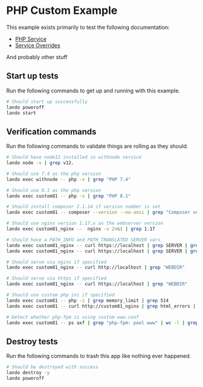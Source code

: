 # PHP Custom Example

This example exists primarily to test the following documentation:

* [PHP Service](https://docs.lando.dev/config/php.html)
* [Service Overrides](https://docs.lando.dev/config/services.html#advanced)

And probably other stuff

## Start up tests

Run the following commands to get up and running with this example.

```bash
# Should start up successfully
lando poweroff
lando start
```

## Verification commands

Run the following commands to validate things are rolling as they should.

```bash
# Should have node12 installed in withnode service
lando node -v | grep v12.

# Should use 7.4 as the php version
lando exec withnode -- php -v | grep "PHP 7.4"

# Should use 8.1 as the php version
lando exec custom81 -- php -v | grep "PHP 8.1"

# Should install composer 2.1.14 if version number is set
lando exec custom81 -- composer --version --no-ansi | grep "Composer version 2.1.14"

# Should use nginx version 1.17.x as the webserver version
lando exec custom81_nginx --  nginx -v 2>&1 | grep 1.17

# Should have a PATH_INFO and PATH_TRANSLATED SERVER vars
lando exec custom81_nginx -- curl https://localhost | grep SERVER | grep PATH_INFO
lando exec custom81_nginx -- curl https://localhost | grep SERVER | grep PATH_TRANSLATED

# Should serve via nginx if specified
lando exec custom81_nginx -- curl http://localhost | grep "WEBDIR"

# Should serve via https if specified
lando exec custom81_nginx -- curl https://localhost | grep "WEBDIR"

# Should use custom php ini if specified
lando exec custom81 -- php -i | grep memory_limit | grep 514
lando exec custom81 -- curl http://custom81_nginx | grep html_errors | grep On | grep On

# Detect whether php-fpm is using custom www.conf
lando exec custom81 -- ps axf | grep "php-fpm: pool www" | wc -l | grep 3
```

## Destroy tests

Run the following commands to trash this app like nothing ever happened.

```bash
# Should be destroyed with success
lando destroy -y
lando poweroff
```
